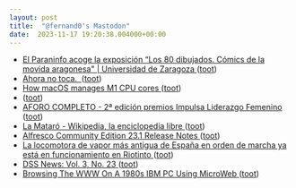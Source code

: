 ```yaml
---
layout: post
title:  "@fernand0's Mastodon"
date:  2023-11-17 19:20:38.004000+00:00
---
```

*  [El Paraninfo acoge la exposición “Los 80 dibujados. Cómics de la movida aragonesa" \| Universidad de Zaragoza ](https://www.unizar.es/noticias/el-paraninfo-acoge-la-exposicion-los-80-dibujados-comics-de-la-movida-aragones) ([toot](https://mastodon.social/@fernand0/111427507843308466))
*  [Ahora no toca.  ](https://avecesunafoto.wordpress.com/2023/11/17/ahora-no-toca) ([toot](https://mastodon.social/@fernand0/111427326000112565))
*  [How macOS manages M1 CPU cores ](https://eclecticlight.co/2022/04/25/how-macos-manages-m1-cpu-cores) ([toot](https://mastodon.social/@fernand0/111427219308487871))
*  [ ](https://masto.es/@cavalleto) ([toot](https://mastodon.social/@fernand0/111427200319131030))
*  [AFORO COMPLETO - 2ª edición premios Impulsa Liderazgo Femenino
 ](https://ceoearagon.es/jornadas/ii-edicion-premios-impulsa-liderazgo-femenino) ([toot](https://mastodon.social/@fernand0/111427005987985197))
*  [La Mataró - Wikipedia, la enciclopedia libre ](https://es.m.wikipedia.org/wiki/La_Matar%C3%B) ([toot](https://mastodon.social/@fernand0/111426870308864632))
*  [Alfresco Community Edition 23.1 Release Notes ](https://hub.alfresco.com/t5/alfresco-content-services-blog/alfresco-community-edition-23-1-release-notes/ba-p/31790) ([toot](https://mastodon.social/@fernand0/111426761166499799))
*  [La locomotora de vapor más antigua de España en orden de marcha ya está en funcionamiento en Riotinto ](https://www.huelvainformacion.es/provincia/locomotora-antigua-Espana-funcionamiento-Riotinto_0_1846317395.htm) ([toot](https://mastodon.social/@fernand0/111426573475546127))
*  [DSS News: Vol. 3, No. 23 ](http://www.dssresources.com/newsletters/66.ph) ([toot](https://mastodon.social/@fernand0/111426396986005082))
*  [Browsing The WWW On A 1980s IBM PC Using MicroWeb ](https://hackaday.com/2023/11/06/browsing-the-www-on-a-1980s-ibm-pc-using-microweb) ([toot](https://mastodon.social/@fernand0/111426209811264781))
